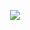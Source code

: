 

<p align="center">
  <img  src="https://user-images.githubusercontent.com/26718123/95660920-a022dc00-0af0-11eb-8799-e115f3b5cbef.png">
</p>

